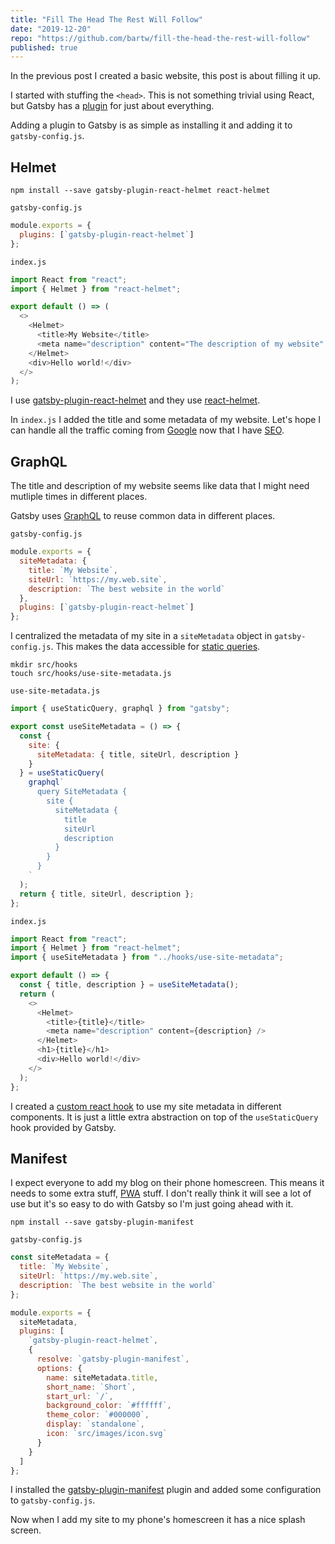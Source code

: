 ```yaml
---
title: "Fill The Head The Rest Will Follow"
date: "2019-12-20"
repo: "https://github.com/bartw/fill-the-head-the-rest-will-follow"
published: true
---
```


In the previous post I created a basic website, this post is about filling it up.

I started with stuffing the `<head>`. This is not something trivial using React, but Gatsby has a [plugin](https://www.gatsbyjs.org/plugins/) for just about everything.

Adding a plugin to Gatsby is as simple as installing it and adding it to `gatsby-config.js`.

## Helmet

```shell
npm install --save gatsby-plugin-react-helmet react-helmet
```

`gatsby-config.js`

```js
module.exports = {
  plugins: [`gatsby-plugin-react-helmet`]
};
```

`index.js`

```js
import React from "react";
import { Helmet } from "react-helmet";

export default () => (
  <>
    <Helmet>
      <title>My Website</title>
      <meta name="description" content="The description of my website" />
    </Helmet>
    <div>Hello world!</div>
  </>
);
```

I use [gatsby-plugin-react-helmet](https://www.gatsbyjs.org/packages/gatsby-plugin-react-helmet/) and they use [react-helmet](https://github.com/nfl/react-helmet).

In `index.js` I added the title and some metadata of my website. Let's hope I can handle all the traffic coming from [Google](https://www.google.com/) now that I have [SEO](https://support.google.com/webmasters/answer/7451184?hl=en).

## GraphQL

The title and description of my website seems like data that I might need mutliple times in different places.

Gatsby uses [GraphQL](https://graphql.org/) to reuse common data in different places.

`gatsby-config.js`

```js
module.exports = {
  siteMetadata: {
    title: `My Website`,
    siteUrl: `https://my.web.site`,
    description: `The best website in the world`
  },
  plugins: [`gatsby-plugin-react-helmet`]
};
```

I centralized the metadata of my site in a `siteMetadata` object in `gatsby-config.js`. This makes the data accessible for [static queries](https://www.gatsbyjs.org/docs/static-query/).

```shell
mkdir src/hooks
touch src/hooks/use-site-metadata.js
```

`use-site-metadata.js`

```js
import { useStaticQuery, graphql } from "gatsby";

export const useSiteMetadata = () => {
  const {
    site: {
      siteMetadata: { title, siteUrl, description }
    }
  } = useStaticQuery(
    graphql`
      query SiteMetadata {
        site {
          siteMetadata {
            title
            siteUrl
            description
          }
        }
      }
    `
  );
  return { title, siteUrl, description };
};
```

`index.js`

```js
import React from "react";
import { Helmet } from "react-helmet";
import { useSiteMetadata } from "../hooks/use-site-metadata";

export default () => {
  const { title, description } = useSiteMetadata();
  return (
    <>
      <Helmet>
        <title>{title}</title>
        <meta name="description" content={description} />
      </Helmet>
      <h1>{title}</h1>
      <div>Hello world!</div>
    </>
  );
};
```

I created a [custom react hook](https://reactjs.org/docs/hooks-custom.html) to use my site metadata in different components. It is just a little extra abstraction on top of the `useStaticQuery` hook provided by Gatsby.

## Manifest

I expect everyone to add my blog on their phone homescreen. This means it needs to some extra stuff, [PWA](https://developer.mozilla.org/en-US/docs/Web/Progressive_web_apps) stuff. I don't really think it will see a lot of use but it's so easy to do with Gatsby so I'm just going ahead with it.

```shell
npm install --save gatsby-plugin-manifest
```

`gatsby-config.js`

```js
const siteMetadata = {
  title: `My Website`,
  siteUrl: `https://my.web.site`,
  description: `The best website in the world`
};

module.exports = {
  siteMetadata,
  plugins: [
    `gatsby-plugin-react-helmet`,
    {
      resolve: `gatsby-plugin-manifest`,
      options: {
        name: siteMetadata.title,
        short_name: `Short`,
        start_url: `/`,
        background_color: `#ffffff`,
        theme_color: `#000000`,
        display: `standalone`,
        icon: `src/images/icon.svg`
      }
    }
  ]
};
```

I installed the [gatsby-plugin-manifest](https://www.gatsbyjs.org/packages/gatsby-plugin-manifest/) plugin and added some configuration to `gatsby-config.js`.

Now when I add my site to my phone's homescreen it has a nice splash screen.
